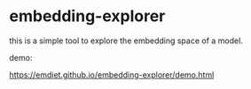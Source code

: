 # embedding-explorer

this is a simple tool to explore the embedding space of a model.

demo: 

https://emdiet.github.io/embedding-explorer/demo.html
